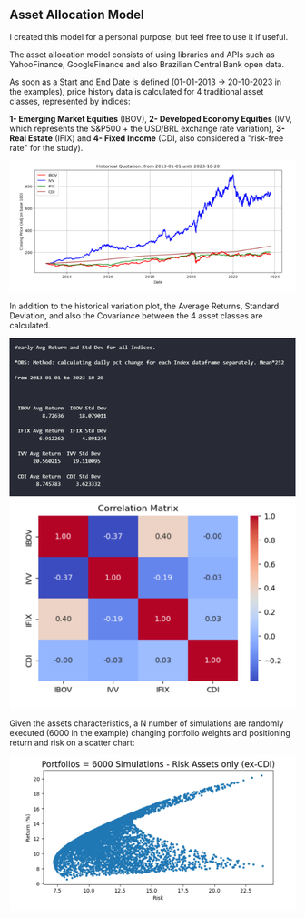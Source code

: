 ## **Asset Allocation Model**

I created this model for a personal purpose, but feel free to use it if useful.

The asset allocation model consists of using libraries and APIs such as YahooFinance, GoogleFinance and also Brazilian Central Bank open data.

As soon as a Start and End Date is defined (01-01-2013 -> 20-10-2023 in the examples), price history data is calculated for 4 traditional asset classes, represented by indices:

**1- Emerging Market Equities** (IBOV), **2- Developed Economy Equities** (IVV, which represents the S&P500 + the USD/BRL exchange rate variation), **3- Real Estate** (IFIX) and **4- Fixed Income** (CDI, also considered a "risk-free rate" for the study).

![Historical Quotation](src/historical_quotation.png)

In addition to the historical variation plot, the Average Returns, Standard Deviation, and also the Covariance between the 4 asset classes are calculated.

![Return and Risk Assets](src/return_and_risk_assets.png)
![Correlation Matrix](src/correlation_matrix.png)

Given the assets characteristics, a N number of simulations are randomly executed (6000 in the example) changing portfolio weights and positioning return and risk on a scatter chart:

![Portfolios Simulation](src/portfolios_simulation.png)
